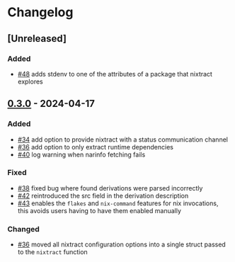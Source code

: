 # Changelog
<!-- We follow the Keep a Changelog standard https://keepachangelog.com/en/1.0.0/ -->

## [Unreleased]
### Added
- [#48](https://github.com/tweag/nixtract/pull/48) adds stdenv to one of the attributes of a package that nixtract explores

## [0.3.0] - 2024-04-17
### Added
- [#34](https://github.com/tweag/nixtract/pull/34) add option to provide nixtract with a status communication channel
- [#36](https://github.com/tweag/nixtract/pull/36) add option to only extract runtime dependencies
- [#40](https://github.com/tweag/nixtract/pull/40) log warning when narinfo fetching fails

### Fixed
- [#38](https://github.com/tweag/nixtract/pull/38) fixed bug where found derivations were parsed incorrectly
- [#42](https://github.com/tweag/nixtract/pull/42) reintroduced the src field in the derivation description
- [#43](https://github.com/tweag/nixtract/pull/43) enables the `flakes` and `nix-command` features for nix invocations, this avoids users having to have them enabled manually

### Changed
- [#36](https://github.com/tweag/nixtract/pull/36) moved all nixtract configuration options into a single struct passed to the `nixtract` function

[0.3.0]: https://github.com/tweag/nixtract/compare/v0.2.0...v0.3.0
